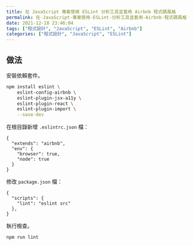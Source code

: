 ```yaml
---
title: 在 JavaScript 專案使用 ESLint 分析工具並套用 Airbnb 程式碼風格
permalink: 在-JavaScript-專案使用-ESLint-分析工具並套用-Airbnb-程式碼風格
date: 2021-12-18 23:46:04
tags: ["程式設計", "JavaScript", "ESLint", "Airbnb"]
categories: ["程式設計", "JavaScript", "ESLint"]
---
```


## 做法

安裝依賴套件。

```BASH
npm install eslint \
    eslint-config-airbnb \
    eslint-plugin-jsx-a11y \
    eslint-plugin-react \
    eslint-plugin-import \
    --save-dev
```

在根目錄新增 `.eslintrc.json` 檔：

```JS
{
  "extends": "airbnb",
  "env": {
    "browser": true,
    "node": true
  }
}
```

修改 `package.json` 檔：

```JS
{
  "scripts": {
    "lint": "eslint src"
  },
}
```

執行檢查。

```BASH
npm run lint
```
